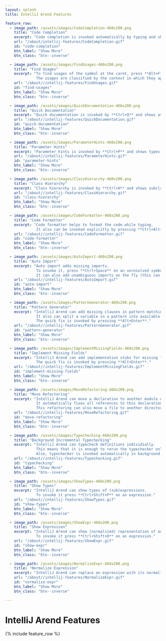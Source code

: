 ```yaml
---
layout: splash
title: IntelliJ Arend Features

feature_row:
  - image_path: /assets/images/CodeCompletion-460x200.png
    title: "Code Completion"
    excerpt: "Code completion is invoked automatically by typing and shows all symbols available in the given context."
    url: "/about/intellij-features/CodeCompletion.gif"
    id: "code-completion"
    btn_label: "Show More"
    btn_class: "btn--inverse"

  - image_path: /assets/images/FindUsages-460x200.png
    title: "Find Usages"
    excerpt: "To find usages of the symbol at the caret, press **Alt+F7**.
              The usages are classified by the context in which they appear."
    url: "/about//intellij-features/FindUsages.gif"
    id: "find-usages"
    btn_label: "Show More"
    btn_class: "btn--inverse"

  - image_path: /assets/images/QuickDocumentation-460x200.png
    title: "Quick Documentation"
    excerpt: "Quick documentation is invoked by **Ctrl+Q** and shows available information for the symbol at the caret."
    url: "/about//intellij-features/QuickDocumentation.gif"
    id: "quick-documentation"
    btn_label: "Show More"
    btn_class: "btn--inverse"

  - image_path: /assets/images/ParameterHints-460x200.png
    title: "Parameter Hints"
    excerpt: "Parameter hints is invoked by **Ctrl+P** and shows types of parameters of the definition near the caret."
    url: "/about//intellij-features/ParameterHints.gif"
    id: "parameter-hints"
    btn_label: "Show More"
    btn_class: "btn--inverse"

  - image_path: /assets/images/ClassHierarchy-460x200.png
    title: "Class Hierarchy"
    excerpt: "Class hierarchy is invoked by **Ctrl+H** and shows subclasses and superclasses of the class at the caret."
    url: "/about//intellij-features/ClassHierarchy.gif"
    id: "class-hierarchy"
    btn_label: "Show More"
    btn_class: "btn--inverse"

  - image_path: /assets/images/CodeFormatter-460x200.png
    title: "Code Formatter"
    excerpt: "Code formatter helps to format the code while typing.
              It also can be invoked explicitly by pressing **Ctrl+Alt+F7** to format the whole file."
    url: "/about//intellij-features/CodeFormatter.gif"
    id: "code-formatter"
    btn_label: "Show More"
    btn_class: "btn--inverse"

  - image_path: /assets/images/AutoImport-460x200.png
    title: "Auto Import"
    excerpt: "Auto import adds missing imports.
              To invoke it, press **Ctrl+Space** on an unresolved symbol.
              It can also add unambiguous imports on the fly (this can be enabled in **Settings \\| Editor \\| General \\| Auto Import**)."
    url: "/about//intellij-features/AutoImport.gif"
    id: "auto-import"
    btn_label: "Show More"
    btn_class: "btn--inverse"

  - image_path: /assets/images/PatternGenerator-460x200.png
    title: "Pattern Generator"
    excerpt: "IntelliJ Arend can add missing clauses in pattern matching.
              It also can split a variable in a pattern into available constructors.
              The quick fix is invoked by pressing **Alt+Enter**."
    url: "/about//intellij-features/PatternGenerator.gif"
    id: "pattern-generator"
    btn_label: "Show More"
    btn_class: "btn--inverse"

  - image_path: /assets/images/ImplementMissingFields-460x200.png
    title: "Implement Missing Fields"
    excerpt: "IntelliJ Arend can add implementation stubs for missing fields.
              The quick fix is invoked by pressing **Alt+Enter**."
    url: "/about//intellij-features/ImplementMissingFields.gif"
    id: "implement-missing-fields"
    btn_label: "Show More"
    btn_class: "btn--inverse"

  - image_path: /assets/images/MoveRefactoring-460x200.png
    title: "Move Refactoring"
    excerpt: "IntelliJ Arend can move a declaration to another module or file.
              It automatically fixes all references to this declaration.
              This refactoring can also move a file to another directory."
    url: "/about//intellij-features/MoveRefactoring.gif"
    id: "move-refactoring"
    btn_label: "Show More"
    btn_class: "btn--inverse"

  - image_path: /assets/images/Typechecking-460x200.png
    title: "Background Incremental Typechecking"
    excerpt: "IntelliJ Arend can typecheck definitions individially.
              This means that it is enough to rerun the typechecker only on the last modified definition and not the whole file.
              Also, typechecker is invoked automatically in background."
    url: "/about//intellij-features/Typechecking.gif"
    id: "typechecking"
    btn_label: "Show More"
    btn_class: "btn--inverse"

  - image_path: /assets/images/ShowTypes-460x200.png
    title: "Show Types"
    excerpt: "IntelliJ Arend can show types of (sub)expressions.
              To invoke it press **Ctrl+Shift+P** on an expression."
    url: "/about//intellij-features/ShowTypes.gif"
    id: "show-types"
    btn_label: "Show More"
    btn_class: "btn--inverse"

  - image_path: /assets/images/ShowExpr-460x200.png
    title: "Show Expression"
    excerpt: "IntelliJ Arend can show (normalized) representation of an arbitrary expression.
              To invoke it press **Ctrl+Shift+O** on an expression."
    url: "/about//intellij-features/ShowExpr.gif"
    id: "show-expr"
    btn_label: "Show More"
    btn_class: "btn--inverse"

  - image_path: /assets/images/NormalizeExpr-460x200.png
    title: "Normalize Expression"
    excerpt: "IntelliJ Arend can replace an expression with its normalized result."
    url: "/about//intellij-features/NormalizeExpr.gif"
    id: "normalize-expr"
    btn_label: "Show More"
    btn_class: "btn--inverse"

---
```


# IntelliJ Arend Features

{% include feature_row %}
